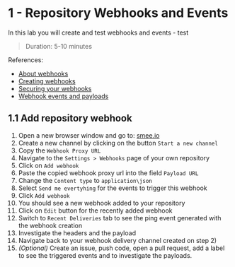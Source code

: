 # 1 - Repository Webhooks and Events
In this lab you will create and test webhooks and events - test
> Duration: 5-10 minutes

References:
- [About webhooks](https://docs.github.com/en/developers/webhooks-and-events/webhooks/about-webhooks)
- [Creating webhooks](https://docs.github.com/en/developers/webhooks-and-events/webhooks/creating-webhooks)
- [Securing your webhooks](https://docs.github.com/en/developers/webhooks-and-events/webhooks/securing-your-webhooks)
- [Webhook events and payloads](https://docs.github.com/en/developers/webhooks-and-events/webhooks/webhook-events-and-payloads)

## 1.1 Add repository webhook

1. Open a new browser window and go to: [smee.io](https://smee.io)
2. Create a new channel by clicking on the button `Start a new channel`
3. Copy the `Webhook Proxy URL`
4. Navigate to the `Settings > Webhooks` page of your own repository
5. Click on `Add webhook`
6. Paste the copied webhook proxy url into the field `Payload URL`
7. Change the `Content type` to `application\json`
8. Select `Send me evertyhing` for the events to trigger this webhook
9. Click `Add webhook`
10. You should see a new webhook added to your repository
11. Click on `Edit` button for the recently added webhook 
12. Switch to `Recent Deliveries` tab to see the ping event generated with the webhook creation
13. Investigate the headers and the payload
14. Navigate back to your webhook delivery channel created on step 2)
15. _(Optional)_ Create an issue, push code, open a pull request, add a label to see the triggered events and to investigate the payloads.
